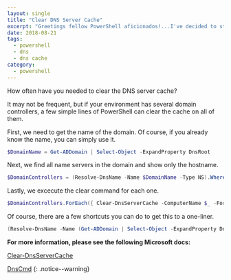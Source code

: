 ```yaml
---
layout: single
title: "Clear DNS Server Cache"
excerpt: "Greetings fellow PowerShell aficionados!...I've decided to start blogging about PowerShell."
date: 2018-08-21
tags:
  - powershell
  - dns
  - dns cache
category:
  - powershell
---
```


How often have you needed to clear the DNS server cache?

It may not be frequent, but if your environment has several domain controllers, a few simple lines of PowerShell can
clear the cache on all of them.

First, we need to get the name of the domain. Of course, if you already know the name, you can simply use it.

```powershell
$DomainName = Get-ADDomain | Select-Object -ExpandProperty DnsRoot
```

Next, we find all name servers in the domain and show only the hostname.

```powershell
$DomainControllers = (Resolve-DnsName -Name $DomainName -Type NS).Where({ $_.Type -eq 'NS' }).NameHost
```

Lastly, we excecute the clear command for each one.

```powershell
$DomainControllers.ForEach({ Clear-DnsServerCache -ComputerName $_ -Force })
```

Of course, there are a few shortcuts you can do to get this to a one-liner.

```powershell
(Resolve-DnsName -Name (Get-ADDomain | Select-Object -ExpandProperty DnsRoot -Type NS).Where({ $_.Type -eq 'NS' }).NameHost.ForEach({ Clear-DnsServerCache -ComputerName $_ -Force })
```

**For more information, please see the following Microsoft docs:**

[Clear-DnsServerCache](https://docs.microsoft.com/en-us/powershell/module/dnsserver/clear-dnsservercache)

[DnsCmd](https://docs.microsoft.com/en-us/windows-server/administration/windows-commands/dnscmd)
{: .notice--warning}